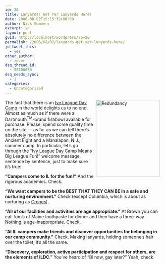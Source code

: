 ```yaml
---
id: 20
title: Lanyards! Get Yer Lanyards Here!
date: 2006-08-02T19:15:32+00:00
author: Nick Summers
excerpt: \n
layout: post
guid: http://localhost/wordpress/?p=20
permalink: /2006/08/02/lanyards-get-yer-lanyards-here/
jd_tweet_this:
  - yes
other_author:
  - zozer
dsq_thread_id:
  - 95100630
dsq_needs_sync:
  - 1
categories:
  - Uncategorized
---
```

<img width="206" hspace="5" height="246" border="0" align="right" src="http://www.ivygateblog.com/wp-content/uploads/2006/08/ivy-league-day-camp.gif" alt="Redundancy" title="Redundancy" />The fact that there is an [Ivy League Day Camp](http://www.ivyleaguedaycamp.com/) in the world delights us to no end. Almost as much as if there were a Dartmouth<sup>TM</sup>-brand fishbowl available for purchase. Please, spend some quality time on the site &#8212; as far as we can tell there&#8217;s absolutely no difference between the Ancient Eight and a Manalapan, N.J., summer camp. In particular, let&#8217;s go through the &#8220;Ivy League Day Camp Means Big League Fun!&#8221; welcome message, sentence by sentence, just to make sure it&#8217;s true:

**&#8220;Campers come to IL for the fun!&#8221;** And the rigorous academics. Check.

**&#8220;We want campers to be the BEST THAT THEY CAN BE in a safe and nurturing environment.&#8221;** Check (except Columbia, which is about as nurturing as [Cronus](http://www.ivygateblog.com/wp-content/uploads/2006/08/Goya_-_Saturno_devorando_a_su_hijo.jpg)).

**&#8220;All of our facilities and activities are age appropriate.&#8221;** At Brown you can eat Tom&#8217;s of Maine toothpaste for dinner and then have a three-way. Nothing is age-inappropriate. Check.

**&#8220;At IL campers make friends and discover opportunities for belonging in our camp community.&#8221;** Check. Making lanyards, holding someone&#8217;s hair over the toilet, it&#8217;s all the same.

**&#8220;Discovery, exploration, active participation and respect for others, are the elements of ILDC.&#8221;** You&#8217;ve heard of &#8220;Bi now, gay later?&#8221; Yeah, check.